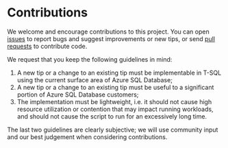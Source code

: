 # Contributions

We welcome and encourage contributions to this project. You can open [issues](../../azure-sql-tools/issues) to report bugs and suggest improvements or new tips, or send [pull requests](../../azure-sql-tools/pulls) to contribute code.

We request that you keep the following guidelines in mind:

1. A new tip or a change to an existing tip must be implementable in T-SQL using the current surface area of Azure SQL Database;
2. A new tip or a change to an existing tip must be useful to a significant portion of Azure SQL Database customers;
3. The implementation must be lightweight, i.e. it should not cause high resource utilization or contention that may impact running workloads, and should not cause the script to run for an excessively long time.

The last two guidelines are clearly subjective; we will use community input and our best judgement when considering contributions.
